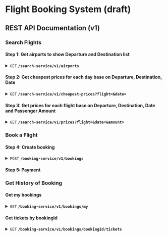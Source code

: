 # Flight Booking System (draft)
## REST API Documentation (v1)
### Search Flights
#### Step 1: Get airports to show Departure and Destination list
<details>
<summary><code>GET</code> <code><b>/search-service/v1/airports</b></code></summary>

##### Parameters

> | name      |  type     | data type               | description                                                           |
> |-----------|-----------|-------------------------|-----------------------------------------------------------------------|
> | departureCode      |  optional | char(3)   | When show Destination list, pass this params to remove Departure  |


##### Responses

> | http code     | content-type                      | response                                                            |
> |---------------|-----------------------------------|---------------------------------------------------------------------|
> | `200`         | `application/json`                | `{"code":"200","message":"success","data": airportsData}`              |
> | `400`         | `application/json`                | `{"code":"400","message":"Bad Request", "data": null}`                            |

##### Example cURL

> ```javascript
>  curl -X GET -H "Content-Type: application/json" http://localhost:8888/search-service/v1/airports?departureCode=SGN
> ```

```JSON
{
  "code":"200",
  "message":"success",
  "data": [
    {
      "id": "6ce7c9e9-e5e3-40f5-9902-38a52b0e5fc8",
      "priority": 1000,
      "name": "Việt Nam",
      "airports": [
        {
            "id": "7997e3ad-d4e8-4eb7-b6ee-4a798a61cdd8",
            "code": "SGN",
            "airportGroupId": "6ce7c9e9-e5e3-40f5-9902-38a52b0e5fc8",
            "priority": 1000,
            "name": "Sân bay Tân Sơn Nhất",
            "province": "Tp. Hồ Chí Minh"
        }
      ],
      "total": 1
    }
  ]
}
```
</details>

#### Step 2: Get cheapest prices for each day base on Departure, Destination, Date
<details>
<summary><code>GET</code> <code><b>/search-service/v1/cheapest-prices?flight=&date=</b></code></summary>

##### Parameters

> | name      |  type     | data type               | description                                                           |
> |-----------|-----------|-------------------------|-----------------------------------------------------------------------|
> | flight      |  required | char(3)-char(3)   | flight=DepartureCode-DestinationCode or DestinationCode-DepartureCode |
> | date      |  required | DateTime   | Show all cheapest day prices of a month (Ex: Date=2024-11-16, show all cheapest prices of November 2024, from 16th to 30th)  |


##### Responses

> | http code     | content-type                      | response                                                            |
> |---------------|-----------------------------------|---------------------------------------------------------------------|
> | `200`         | `application/json`                | `{"code":"200","message":"success","data": cheapestPrices}`              |
> | `400`         | `application/json`                | `{"code":"400","message":"Bad Request", "data": null}`                            |

##### Example cURL

> ```javascript
>  curl -X GET -H "Content-Type: application/json" http://localhost:8888/search-service/v1/cheapest-prices?flight=SGN-HAN&date=2024-11-16
> ```

```JSON
{
  "code":"200",
  "message":"success",
  "data": [
    {
      "date": "2024-11-16",
      "cheapestPrice": 390000
    },
    {
      "date": "2024-11-17",
      "cheapestPrice": 400000
    },
    ...
    {
      "date": "2024-11-29",
      "cheapestPrice": 500000
    },
    {
      "date": "2024-11-30",
      "cheapestPrice": 510000
    },
  ]
}
```
</details>

#### Step 3: Get prices for each flight base on Departure, Destination, Date and Passenger Amount
<details>
<summary><code>GET</code> <code><b>/search-service/v1/prices?flight=&date=&amount=</b></code></summary>

##### Parameters

> | name      |  type     | data type               | description                                                           |
> |-----------|-----------|-------------------------|-----------------------------------------------------------------------|
> | flight      |  required | char(3)-char(3)   | flight=DepartureCode-DestinationCode or DestinationCode-DepartureCode |
> | date      |  required | DateTime   | Show all prices of date  |
> | amount      |  required | int   | Check available seats (if available seats < passenger amount, return disabled=true)  |


##### Responses

> | http code     | content-type                      | response                                                            |
> |---------------|-----------------------------------|---------------------------------------------------------------------|
> | `200`         | `application/json`                | `{"code":"200","message":"success","data": prices}`              |
> | `400`         | `application/json`                | `{"code":"400","message":"Bad Request", "data": null}`                            |

##### Example cURL

> ```javascript
>  curl -X GET -H "Content-Type: application/json" http://localhost:8888/search-service/v1/prices?flight=SGN-HAN&date=2024-11-16&amount=2
> ```

```JSON
{
  "code":"200",
  "message":"success",
  "data": [
    {
      "flightCode": "VJ197",
      "aircraftName": "Airbus A319",
      "departureTime": "2024-11-16 07:00:00",
      "arrivalTime": "2024-11-16 09:20:00",
      "prices": [
        {
          "class": "business",
          "price": 1990000,
          "disabled": true
        },
        {
          "class": "boss",
          "price": 1590000,
          "disabled": true
        },
        {
          "class": "delux",
          "price": 890000,
          "disabled": false
        },
        {
          "class": "eco",
          "price": 590000,
          "disabled": false
        }
      ]
    },
    {
      "flightCode": "VJ198",
      "aircraftName": "Airbus A320",
      "departureTime": "2024-11-16 22:20:00",
      "arrivalTime": "2024-11-17 00:30:00",
      "prices": [
        {
          "class": "business",
          "price": 1790000,
          "disabled": true
        },
        {
          "class": "boss",
          "price": 1390000,
          "disabled": false
        },
        {
          "class": "delux",
          "price": 790000,
          "disabled": false
        },
        {
          "class": "eco",
          "price": 490000,
          "disabled": false
        }
      ]
    }
  ]
}
```
</details>

### Book a Flight

#### Step 4: Create booking
<details>
<summary><code>POST</code> <code><b>/booking-service/v1/bookings</b></code></summary>

##### Payload

> | name      |  type     | data type               | description                                                           |
> |-----------|-----------|-------------------------|-----------------------------------------------------------------------|
> | flightCode      |  required | char(5)   |  |
> | class      |  required | enum   | business,boss,delux,eco  |
> | passengers      |  required | array   | {firstName, lastName, DOB, gender, phone, email} |

##### Responses

> | http code     | content-type                      | response                                                            |
> |---------------|-----------------------------------|---------------------------------------------------------------------|
> | `200`         | `application/json`                | `{"code":"200","message":"success", "data": bookingId}`              |
> | `400`         | `application/json`                | `{"code":"400","message":"Bad Request", "data": null}`                            |

##### Example cURL

> ```javascript
>  curl -X POST -H "Content-Type: application/json" http://localhost:8888/booking-service/v1/bookings
> ```
```JSON
payload: {
  "departure": {
    "flightCode": "VJ198",
    "class": "delux",
  },
  "return": {
    "flightCode": "VJ199",
    "class": "delux",
  },
  "passengers": [
    {
      "firstName": "Tuong",
      "lastName": "Huynh",
      "DOB": "1992-01-01",
      "gender": "male",
      "phone": 0908347817,
      "email": "tuonghuynh@gmail.com"
    }
  ],
}
```

```JSON
response: {
  "code":"200",
  "message":"success",
  "data": "49638e96-f4fa-4314-ad54-cc658a286e04"
}
```
</details>

#### Step 5: Payment

### Get History of Booking
#### Get my bookings
<details>
<summary><code>GET</code> <code><b>/booking-service/v1/bookings/my</b></code></summary>

##### Headers

> | name      |  type     | data type               | description                                                           |
> |-----------|-----------|-------------------------|-----------------------------------------------------------------------|
> | Authorization      |  required | string   | Bearer token  |


##### Responses

> | http code     | content-type                      | response                                                            |
> |---------------|-----------------------------------|---------------------------------------------------------------------|
> | `200`         | `application/json`                | `{"code":"200","message":"success","data": bookings}`              |
> | `400`         | `application/json`                | `{"code":"400","message":"Bad Request", "data": null}`                            |
> | `401`         | `application/json`                | `{"code":"401","message":"Unauthorized", "data": null}`                            |

##### Example cURL

> ```javascript
>  curl -X GET -H "Content-Type: application/json, Authorization: Bearer token" http://localhost:8888/booking-service/v1/bookings/my
> ```

```JSON
{
  "code":"200",
  "message":"success",
  "data": [
    {
      "id": "00b30cf4-d14f-41d0-97f8-e21ea4c9861c",
      "departure": {
        "flightCode": "VJ198",
        "departure": "Tp. Hồ Chí Minh",
        "destination": "Hà Nội",
        "departureTime": "2024-11-16 22:20:00",
        "arrivalTime": "2024-11-17 00:30:00",
        "class": "delux",
        "totalPrice": 790000,
      },
      "return": {
        "flightCode": "VJ199",
        "departure": "Hà Nội",
        "destination": "Tp. Hồ Chí Minh",
        "departureTime": "2024-11-18 22:20:00",
        "arrivalTime": "2024-11-19 00:30:00",
        "class": "delux",
        "totalPrice": 890000,
      },
      "passengers": [
        {
          "firstName": "Tuong",
          "lastName": "Huynh",
          "DOB": "1992-01-01",
          "gender": "male",
          "phone": 0908347817,
          "email": "tuonghuynh@gmail.com"
        }
      ],
      "total": 1680000,
      "createdDate": "2024-11-15",
    }
  ]
}
```
</details>

#### Get tickets by bookingId
<details>
<summary><code>GET</code> <code><b>/booking-service/v1/bookings/bookingId/tickets</b></code></summary>

##### Headers

> | name      |  type     | data type               | description                                                           |
> |-----------|-----------|-------------------------|-----------------------------------------------------------------------|
> | Authorization      |  required | string   | Bearer token  |


##### Responses

> | http code     | content-type                      | response                                                            |
> |---------------|-----------------------------------|---------------------------------------------------------------------|
> | `200`         | `application/json`                | `{"code":"200","message":"success","data": bookings}`              |
> | `400`         | `application/json`                | `{"code":"400","message":"Bad Request", "data": null}`                            |
> | `401`         | `application/json`                | `{"code":"401","message":"Unauthorized", "data": null}`                            |
> | `403`         | `application/json`                | `{"code":"403","message":"Forbidden", "data": null}`                            |
> | `404`         | `application/json`                | `{"code":"404","message":"Booking not found", "data": null}`                            |

##### Example cURL

> ```javascript
>  curl -X GET -H "Content-Type: application/json, Authorization: Bearer token" http://localhost:8888/booking-service/v1/bookings/00b30cf4-d14f-41d0-97f8-e21ea4c9861c/tickets
> ```

```JSON
{
  "code":"200",
  "message":"success",
  "data": [
    {
      "id": "10b30cf4-d14f-41d0-97f8-e21ea4c9861c",
      "firstName": "Tuong",
      "lastName": "Huynh",
      "gender": "male",
      "flightCode": "VJ198",
      "departure": "Tp. Hồ Chí Minh",
      "destination": "Hà Nội",
      "departureTime": "2024-11-16 22:20:00",
      "arrivalTime": "2024-11-17 00:30:00",
      "class": "delux",
      "seatNumber": "A1"
    },
    {
      "id": "20b30cf4-d14f-41d0-97f8-e21ea4c9861c",
      "firstName": "Tuong",
      "lastName": "Huynh",
      "gender": "male",
      "flightCode": "VJ199",
      "departure": "Hà Nội",
      "destination": "Tp. Hồ Chí Minh",
      "departureTime": "2024-11-18 22:20:00",
      "arrivalTime": "2024-11-19 00:30:00",
      "class": "delux",
      "seatNumber": "A2"
    }
  ]
}
```
</details>